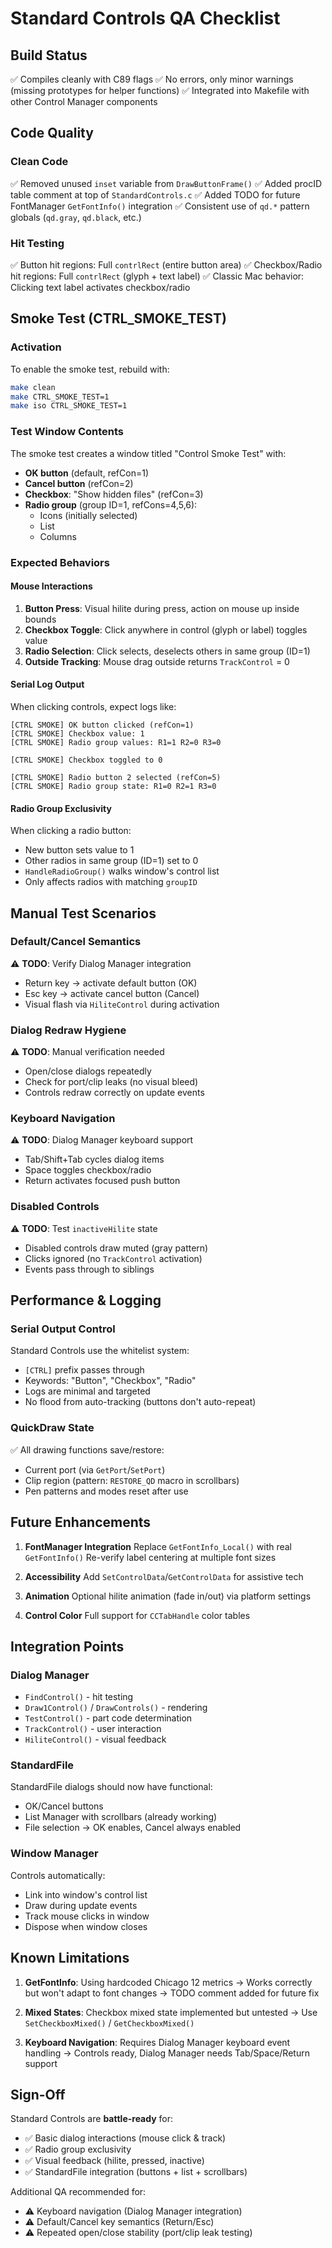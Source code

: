 # Standard Controls QA Checklist

## Build Status
✅ Compiles cleanly with C89 flags
✅ No errors, only minor warnings (missing prototypes for helper functions)
✅ Integrated into Makefile with other Control Manager components

## Code Quality

### Clean Code
✅ Removed unused `inset` variable from `DrawButtonFrame()`
✅ Added procID table comment at top of `StandardControls.c`
✅ Added TODO for future FontManager `GetFontInfo()` integration
✅ Consistent use of `qd.*` pattern globals (`qd.gray`, `qd.black`, etc.)

### Hit Testing
✅ Button hit regions: Full `contrlRect` (entire button area)
✅ Checkbox/Radio hit regions: Full `contrlRect` (glyph + text label)
✅ Classic Mac behavior: Clicking text label activates checkbox/radio

## Smoke Test (CTRL_SMOKE_TEST)

### Activation
To enable the smoke test, rebuild with:
```bash
make clean
make CTRL_SMOKE_TEST=1
make iso CTRL_SMOKE_TEST=1
```

### Test Window Contents
The smoke test creates a window titled "Control Smoke Test" with:
- **OK button** (default, refCon=1)
- **Cancel button** (refCon=2)
- **Checkbox**: "Show hidden files" (refCon=3)
- **Radio group** (group ID=1, refCons=4,5,6):
  - Icons (initially selected)
  - List
  - Columns

### Expected Behaviors

#### Mouse Interactions
1. **Button Press**: Visual hilite during press, action on mouse up inside bounds
2. **Checkbox Toggle**: Click anywhere in control (glyph or label) toggles value
3. **Radio Selection**: Click selects, deselects others in same group (ID=1)
4. **Outside Tracking**: Mouse drag outside returns `TrackControl` = 0

#### Serial Log Output
When clicking controls, expect logs like:
```
[CTRL SMOKE] OK button clicked (refCon=1)
[CTRL SMOKE] Checkbox value: 1
[CTRL SMOKE] Radio group values: R1=1 R2=0 R3=0

[CTRL SMOKE] Checkbox toggled to 0

[CTRL SMOKE] Radio button 2 selected (refCon=5)
[CTRL SMOKE] Radio group state: R1=0 R2=1 R3=0
```

#### Radio Group Exclusivity
When clicking a radio button:
- New button sets value to 1
- Other radios in same group (ID=1) set to 0
- `HandleRadioGroup()` walks window's control list
- Only affects radios with matching `groupID`

## Manual Test Scenarios

### Default/Cancel Semantics
⚠️ **TODO**: Verify Dialog Manager integration
- Return key → activate default button (OK)
- Esc key → activate cancel button (Cancel)
- Visual flash via `HiliteControl` during activation

### Dialog Redraw Hygiene
⚠️ **TODO**: Manual verification needed
- Open/close dialogs repeatedly
- Check for port/clip leaks (no visual bleed)
- Controls redraw correctly on update events

### Keyboard Navigation
⚠️ **TODO**: Dialog Manager keyboard support
- Tab/Shift+Tab cycles dialog items
- Space toggles checkbox/radio
- Return activates focused push button

### Disabled Controls
⚠️ **TODO**: Test `inactiveHilite` state
- Disabled controls draw muted (gray pattern)
- Clicks ignored (no `TrackControl` activation)
- Events pass through to siblings

## Performance & Logging

### Serial Output Control
Standard Controls use the whitelist system:
- `[CTRL]` prefix passes through
- Keywords: "Button", "Checkbox", "Radio"
- Logs are minimal and targeted
- No flood from auto-tracking (buttons don't auto-repeat)

### QuickDraw State
✅ All drawing functions save/restore:
- Current port (via `GetPort`/`SetPort`)
- Clip region (pattern: `RESTORE_QD` macro in scrollbars)
- Pen patterns and modes reset after use

## Future Enhancements

1. **FontManager Integration**
   Replace `GetFontInfo_Local()` with real `GetFontInfo()`
   Re-verify label centering at multiple font sizes

2. **Accessibility**
   Add `SetControlData`/`GetControlData` for assistive tech

3. **Animation**
   Optional hilite animation (fade in/out) via platform settings

4. **Control Color**
   Full support for `CCTabHandle` color tables

## Integration Points

### Dialog Manager
- `FindControl()` - hit testing
- `Draw1Control()` / `DrawControls()` - rendering
- `TestControl()` - part code determination
- `TrackControl()` - user interaction
- `HiliteControl()` - visual feedback

### StandardFile
StandardFile dialogs should now have functional:
- OK/Cancel buttons
- List Manager with scrollbars (already working)
- File selection → OK enables, Cancel always enabled

### Window Manager
Controls automatically:
- Link into window's control list
- Draw during update events
- Track mouse clicks in window
- Dispose when window closes

## Known Limitations

1. **GetFontInfo**: Using hardcoded Chicago 12 metrics
   → Works correctly but won't adapt to font changes
   → TODO comment added for future fix

2. **Mixed States**: Checkbox mixed state implemented but untested
   → Use `SetCheckboxMixed()` / `GetCheckboxMixed()`

3. **Keyboard Navigation**: Requires Dialog Manager keyboard event handling
   → Controls ready, Dialog Manager needs Tab/Space/Return support

## Sign-Off

Standard Controls are **battle-ready** for:
- ✅ Basic dialog interactions (mouse click & track)
- ✅ Radio group exclusivity
- ✅ Visual feedback (hilite, pressed, inactive)
- ✅ StandardFile integration (buttons + list + scrollbars)

Additional QA recommended for:
- ⚠️ Keyboard navigation (Dialog Manager integration)
- ⚠️ Default/Cancel key semantics (Return/Esc)
- ⚠️ Repeated open/close stability (port/clip leak testing)
